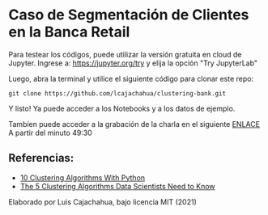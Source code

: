 # Caso de Segmentación de Clientes en la Banca Retail

Para testear los códigos, puede utilizar la versión gratuita en cloud de Jupyter. Ingrese a: https://jupyter.org/try y elija la opción "Try JupyterLab"

Luego, abra la terminal y utilice el siguiente código para clonar este repo:

```
git clone https://github.com/lcajachahua/clustering-bank.git
```

Y listo! Ya puede acceder a los Notebooks y a los datos de ejemplo.

Tambíen puede acceder a la grabación de la charla en el siguiente [ENLACE](https://m.facebook.com/datamining.pe/videos/charla-magistral-t%C3%A9cnicas-avanzadas-de-segmentaci%C3%B3n-en-el-sector-financiero/414119256916119/?_rdr) A partir del minuto 49:30


## Referencias:

- [10 Clustering Algorithms With Python](https://machinelearningmastery.com/clustering-algorithms-with-python/)
- [The 5 Clustering Algorithms Data Scientists Need to Know](https://towardsdatascience.com/the-5-clustering-algorithms-data-scientists-need-to-know-a36d136ef68)

Elaborado por Luis Cajachahua, bajo licencia MIT (2021)
